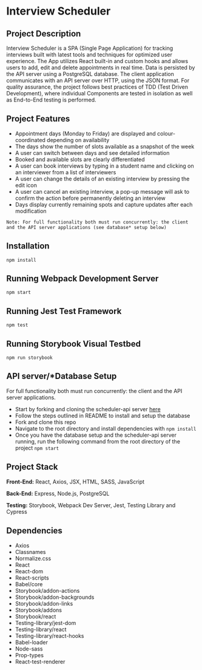 # Interview Scheduler
## Project Description

Interview Scheduler is a SPA (Single Page Application) for tracking interviews built with latest tools and techniques for optimized user experience.
The App utilizes  React built-in and custom hooks and allows users to add, edit and delete appointments in real time.
Data is persisted by the API server using a PostgreSQL database. The client application communicates with an API server over HTTP, using the JSON format.
For quality assurance, the project follows best practices of TDD (Test Driven Development), where individual Components are tested in isolation as well as End-to-End testing is performed.

## Project Features
- Appointment days (Monday to Friday) are displayed and colour-coordinated depending on availability
- The days show the number of slots available as a snapshot of the week
- A user can switch between days and see detailed information
- Booked and available slots are clearly differentiated
- A user can book interviews by typing in a student name and clicking on an interviewer from a list of interviewers
- A user can change the details of an existing interview by pressing the edit icon
- A user can cancel an existing interview, a pop-up message will ask to confirm the action before permanently deleting an interview
- Days display currently remaining spots and capture updates after each modification

 ```
 Note: For full functionality both must run concurrently: the client and the API server applications (see database* setup below)
 ```

## Installation
```
npm install
```

## Running Webpack Development Server
```
npm start
```

## Running Jest Test Framework
```
npm test
```

## Running Storybook Visual Testbed
```
npm run storybook
```

## API server/*Database Setup

For full functionality both must run concurrently: the client and the API server applications.
- Start by forking and cloning the scheduler-api server [here](https://github.com/lighthouse-labs/scheduler-api)
- Follow the steps outlined in README to install and setup the database
- Fork and clone this repo
- Navigate to the root directory and install dependencies with `npm install`
- Once you have the database setup and the scheduler-api server running, run the following command from the root directory of the project `npm start`

## Project Stack

__Front-End:__ React, Axios, JSX, HTML, SASS, JavaScript

__Back-End:__ Express, Node.js, PostgreSQL

__Testing:__ Storybook, Webpack Dev Server, Jest, Testing Library and Cypress

## Dependencies
- Axios
- Classnames
- Normalize.css
- React
- React-dom
- React-scripts
- Babel/core
- Storybook/addon-actions
- Storybook/addon-backgrounds
- Storybook/addon-links
- Storybook/addons
- Storybook/react
- Testing-library/jest-dom
- Testing-library/react
- Testing-library/react-hooks
- Babel-loader
- Node-sass
- Prop-types
- React-test-renderer